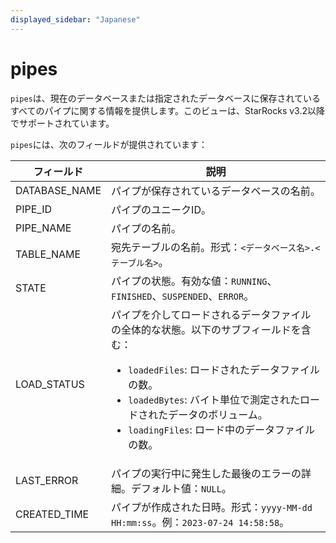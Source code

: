 ```yaml
---
displayed_sidebar: "Japanese"
---
```


# pipes

`pipes`は、現在のデータベースまたは指定されたデータベースに保存されているすべてのパイプに関する情報を提供します。このビューは、StarRocks v3.2以降でサポートされています。

`pipes`には、次のフィールドが提供されています：

| **フィールド** | **説明**                                                     |
| ------------- | ------------------------------------------------------------ |
| DATABASE_NAME | パイプが保存されているデータベースの名前。             |
| PIPE_ID       | パイプのユニークID。                                           |
| PIPE_NAME     | パイプの名前。                                                 |
| TABLE_NAME    | 宛先テーブルの名前。形式：`<データベース名>.<テーブル名>`。 |
| STATE         | パイプの状態。有効な値：`RUNNING`、`FINISHED`、`SUSPENDED`、`ERROR`。 |
| LOAD_STATUS   | パイプを介してロードされるデータファイルの全体的な状態。以下のサブフィールドを含む：<ul><li>`loadedFiles`: ロードされたデータファイルの数。</li><li>`loadedBytes`: バイト単位で測定されたロードされたデータのボリューム。</li><li>`loadingFiles`: ロード中のデータファイルの数。</li></ul> |
| LAST_ERROR    | パイプの実行中に発生した最後のエラーの詳細。デフォルト値：`NULL`。 |
| CREATED_TIME  | パイプが作成された日時。形式：`yyyy-MM-dd HH:mm:ss`。例：`2023-07-24 14:58:58`。 |